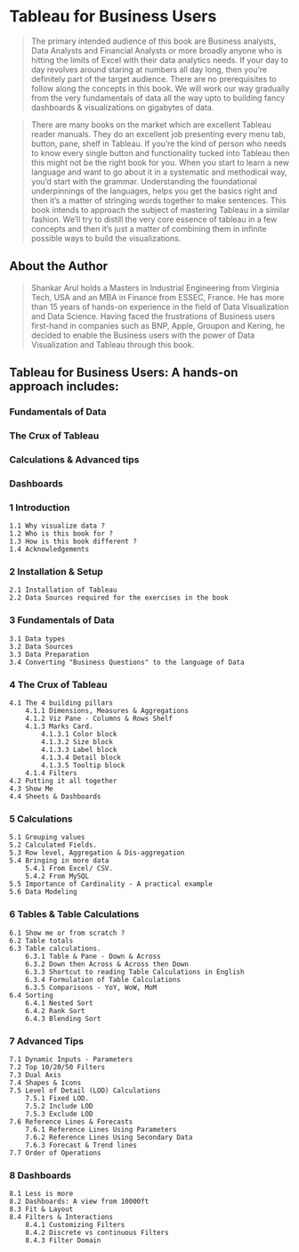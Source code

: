# Tableau for Business Users

> The primary intended audience of this book are Business analysts, Data Analysts and Financial Analysts or more broadly anyone who is hitting the limits of Excel with their data analytics needs. If your day to day revolves around staring at numbers all day long, then you’re definitely part of the target audience. There are no prerequisites to follow along the concepts in this book. We will work our way gradually from the very fundamentals of data all the way upto to building fancy dashboards & visualizations on gigabytes of data.


> There are many books on the market which are excellent Tableau reader manuals. They do an excellent job presenting every menu tab, button, pane, shelf in Tableau. If you’re the kind of person who needs to know every single button and functionality tucked into Tableau then this might not be the right book for you. When you start to learn a new language and want to go about it in a systematic and methodical way, you’d start with the grammar. Understanding the foundational underpinnings of the languages, helps you get the basics right and then it’s a matter of stringing words together to make sentences. This book intends to approach the subject of mastering Tableau in a similar fashion. We’ll try to distill the very core essence of tableau in a few concepts and then it’s just a matter of combining them in infinite possible ways to build the visualizations.

## About the Author

> Shankar Arul holds a Masters in Industrial Engineering from Virginia Tech, USA and an MBA in Finance from ESSEC, France. He has more than 15 years of hands-on experience in the field of Data Visualization and Data Science. Having faced the frustrations of Business users first-hand in companies such as BNP, Apple, Groupon and Kering, he decided to enable the Business users with the power of Data Visualization and Tableau through this book.

## Tableau for Business Users: A hands-on approach includes:

### Fundamentals of Data
### The Crux of Tableau
### Calculations & Advanced tips
### Dashboards


### 1 Introduction
    1.1 Why visualize data ?
    1.2 Who is this book for ?
    1.3 How is this book different ?
    1.4 Acknowledgements

### 2 Installation & Setup
    2.1 Installation of Tableau
    2.2 Data Sources required for the exercises in the book

### 3 Fundamentals of Data
    3.1 Data types
    3.2 Data Sources
    3.3 Data Preparation
    3.4 Converting "Business Questions" to the language of Data

### 4 The Crux of Tableau
    4.1 The 4 building pillars
        4.1.1 Dimensions, Measures & Aggregations
        4.1.2 Viz Pane - Columns & Rows Shelf
        4.1.3 Marks Card.
            4.1.3.1 Color block
            4.1.3.2 Size block
            4.1.3.3 Label block
            4.1.3.4 Detail block
            4.1.3.5 Tooltip block
        4.1.4 Filters
    4.2 Putting it all together
    4.3 Show Me
    4.4 Sheets & Dashboards

### 5 Calculations
    5.1 Grouping values
    5.2 Calculated Fields.
    5.3 Row level, Aggregation & Dis-aggregation
    5.4 Bringing in more data
        5.4.1 From Excel/ CSV.
        5.4.2 From MySQL
    5.5 Importance of Cardinality - A practical example
    5.6 Data Modeling

### 6 Tables & Table Calculations
    6.1 Show me or from scratch ?
    6.2 Table totals
    6.3 Table calculations.
        6.3.1 Table & Pane - Down & Across
        6.3.2 Down then Across & Across then Down
        6.3.3 Shortcut to reading Table Calculations in English
        6.3.4 Formulation of Table Calculations
        6.3.5 Comparisons - YoY, WoW, MoM
    6.4 Sorting
        6.4.1 Nested Sort
        6.4.2 Rank Sort
        6.4.3 Blending Sort

### 7 Advanced Tips
    7.1 Dynamic Inputs - Parameters
    7.2 Top 10/20/50 Filters
    7.3 Dual Axis
    7.4 Shapes & Icons
    7.5 Level of Detail (LOD) Calculations
        7.5.1 Fixed LOD.
        7.5.2 Include LOD
        7.5.3 Exclude LOD
    7.6 Reference Lines & Forecasts
        7.6.1 Reference Lines Using Parameters
        7.6.2 Reference Lines Using Secondary Data
        7.6.3 Forecast & Trend lines
    7.7 Order of Operations

### 8 Dashboards
    8.1 Less is more
    8.2 Dashboards: A view from 10000ft
    8.3 Fit & Layout
    8.4 Filters & Interactions
        8.4.1 Customizing Filters
        8.4.2 Discrete vs continuous Filters
        8.4.3 Filter Domain
